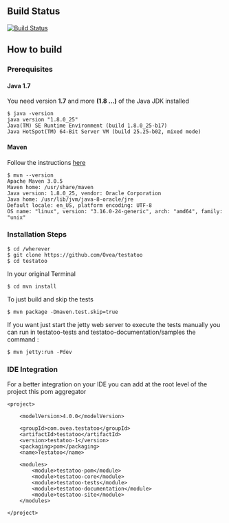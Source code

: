## Build Status

[![Build Status](https://drone.io/github.com/Ovea/testatoo/status.png)](https://drone.io/github.com/Ovea/testatoo/latest)

## How to build

### Prerequisites

#### Java 1.7

You need version **1.7** and more **(1.8 ...)** of the Java JDK installed

    $ java -version
    java version "1.8.0_25"
    Java(TM) SE Runtime Environment (build 1.8.0_25-b17)
    Java HotSpot(TM) 64-Bit Server VM (build 25.25-b02, mixed mode)

    
#### Maven

Follow the instructions [here](http://maven.apache.org/download.cgi#Installation "Maven Installation Instructions")
  

    $ mvn --version  
    Apache Maven 3.0.5
    Maven home: /usr/share/maven
    Java version: 1.8.0_25, vendor: Oracle Corporation
    Java home: /usr/lib/jvm/java-8-oracle/jre
    Default locale: en_US, platform encoding: UTF-8
    OS name: "linux", version: "3.16.0-24-generic", arch: "amd64", family: "unix"
    

### Installation Steps

    $ cd /wherever
    $ git clone https://github.com/Ovea/testatoo
    $ cd testatoo

In your original Terminal

    $ cd mvn install

To just build and skip the tests

    $ mvn package -Dmaven.test.skip=true

If you want just start the jetty web server to execute the tests manually you can run in
testatoo-tests and testatoo-documentation/samples the command :

    $ mvn jetty:run -Pdev

### IDE Integration

For a better integration on your IDE you can add at the root level of the project
this pom aggregator

    <project>
  
        <modelVersion>4.0.0</modelVersion>
    
        <groupId>com.ovea.testatoo</groupId>
        <artifactId>testatoo</artifactId>
        <version>testatoo-1</version>
        <packaging>pom</packaging>
        <name>Testatoo</name>
    
        <modules>
            <module>testatoo-pom</module>
            <module>testatoo-core</module>
            <module>testatoo-tests</module>
            <module>testatoo-documentation</module>
            <module>testatoo-site</module>
        </modules>
    
    </project>
